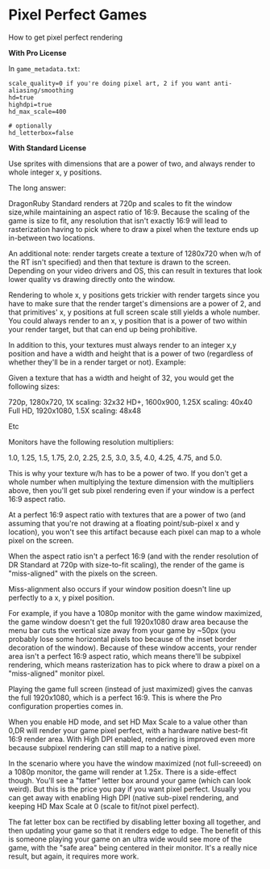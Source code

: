# Pixel Perfect Games

How to get pixel perfect rendering

**With Pro License**

In `game_metadata.txt`:

```
scale_quality=0 if you're doing pixel art, 2 if you want anti-aliasing/smoothing
hd=true
highdpi=true
hd_max_scale=400

# optionally
hd_letterbox=false
```

**With Standard License**

Use sprites with dimensions that are a power of two, and always render to whole integer x, y positions.

The long answer:

DragonRuby Standard renders at 720p and scales to fit the window size,while maintaining an aspect ratio of 16:9. Because the scaling of the game is size to fit, any resolution that isn't exactly 16:9 will lead to rasterization having to pick where to draw a pixel when the texture ends up in-between two locations.

An additional note: render targets create a texture of 1280x720 when w/h of the RT isn't specified) and then that texture is drawn to the screen. Depending on your video drivers and OS, this can result in textures that look lower quality vs drawing directly onto the window.

Rendering to whole x, y positions gets trickier with render targets since you have to make sure that the render target's dimensions are a power of 2, and that primitives' x, y positions at full screen scale still yields a whole number. You could always render to an x, y position that is a power of two within your render target, but that can end up being prohibitive.

In addition to this, your textures must always render to an integer x,y position and have a width and height that is a power of two (regardless of whether they'll be in a render target or not). 
Example:

Given a texture that has a width and height of 32, you would get the following sizes:

720p, 1280x720, 1X scaling: 32x32
HD+, 1600x900, 1.25X scaling: 40x40
Full HD, 1920x1080, 1.5X scaling: 48x48

Etc

Monitors have the following resolution multipliers:

1.0, 1.25, 1.5, 1.75, 2.0, 2.25, 2.5, 3.0, 3.5, 4.0, 4.25, 4.75, and 5.0.

This is why your texture w/h has to be a power of two. If you don't get a whole number when multiplying the texture dimension with the multipliers above, then you'll get sub pixel rendering even if your window is a perfect 16:9 aspect ratio.

At a perfect 16:9 aspect ratio with textures that are a power of two (and assuming that you're not drawing at a floating point/sub-pixel x and y location), you won't see this artifact because each pixel can map to a whole pixel on the screen.

When the aspect ratio isn't a perfect 16:9 (and with the render resolution of DR Standard at 720p with size-to-fit scaling), the render of the game is "miss-aligned" with the pixels on the screen.

Miss-alignment also occurs if your window position doesn't line up perfectly to a x, y pixel position.

For example, if you have a 1080p monitor with the game window maximized, the game window doesn't get the full 1920x1080 draw area because the menu bar cuts the vertical size away from your game by ~50px (you probably lose some horizontal pixels too because of the inset border decoration of the window). Because of these window accents, your render area isn't a perfect 16:9 aspect ratio, which means there'll be subpixel rendering, which means rasterization has to pick where to draw a pixel on a "miss-aligned" monitor pixel.

Playing the game full screen (instead of just maximized) gives the canvas the full 1920x1080, which is a perfect 16:9. 
This is where the Pro configuration properties comes in.

When you enable HD mode, and set HD Max Scale to a value other than 0,DR will render your game pixel perfect, with a hardware native best-fit 16:9 render area. With High DPI enabled, rendering is improved even more because subpixel rendering can still map to a native pixel.

In the scenario where you have the window maximized (not full-screeed) on a 1080p monitor, the game will render at 1.25x. There is a side-effect though. You'll see a "fatter" letter box around your game (which can look weird). But this is the price you pay if you want pixel perfect. Usually you can get away with enabling High DPI (native sub-pixel rendering, and keeping HD Max Scale at 0 (scale to fit/not pixel perfect).

The fat letter box can be rectified by disabling letter boxing all together, and then updating your game so that it renders edge to edge. The benefit of this is someone playing your game on an ultra wide would see more of the game, with the "safe area" being centered in their monitor. It's a really nice result, but again, it requires more work.

